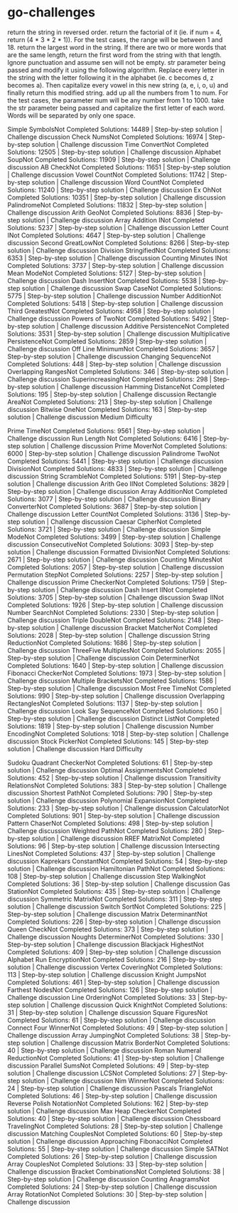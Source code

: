 # go-challenges

return the string in reversed order.
return the factorial of it (ie. if num = 4, return (4 * 3 * 2 * 1)). For the test cases, the range will be between 1 and 18.
return the largest word in the string. If there are two or more words that are the same length, return the first word from the string with that length. Ignore punctuation and assume sen will not be empty.
str parameter being passed and modify it using the following algorithm. Replace every letter in the string with the letter following it in the alphabet (ie. c becomes d, z becomes a). Then capitalize every vowel in this new string (a, e, i, o, u) and finally return this modified string.
add up all the numbers from 1 to num. For the test cases, the parameter num will be any number from 1 to 1000.
take the str parameter being passed and capitalize the first letter of each word. Words will be separated by only one space.

Simple SymbolsNot Completed
Solutions: 14489 | Step-by-step solution | Challenge discussion
Check NumsNot Completed
Solutions: 16974 | Step-by-step solution | Challenge discussion
Time ConvertNot Completed
Solutions: 12505 | Step-by-step solution | Challenge discussion
Alphabet SoupNot Completed
Solutions: 11909 | Step-by-step solution | Challenge discussion
AB CheckNot Completed
Solutions: 11651 | Step-by-step solution | Challenge discussion
Vowel CountNot Completed
Solutions: 11742 | Step-by-step solution | Challenge discussion
Word CountNot Completed
Solutions: 11240 | Step-by-step solution | Challenge discussion
Ex OhNot Completed
Solutions: 10351 | Step-by-step solution | Challenge discussion
PalindromeNot Completed
Solutions: 11832 | Step-by-step solution | Challenge discussion
Arith GeoNot Completed
Solutions: 8836 | Step-by-step solution | Challenge discussion
Array Addition INot Completed
Solutions: 5237 | Step-by-step solution | Challenge discussion
Letter Count INot Completed
Solutions: 4647 | Step-by-step solution | Challenge discussion
Second GreatLowNot Completed
Solutions: 8266 | Step-by-step solution | Challenge discussion
Division StringifiedNot Completed
Solutions: 6353 | Step-by-step solution | Challenge discussion
Counting Minutes INot Completed
Solutions: 3737 | Step-by-step solution | Challenge discussion
Mean ModeNot Completed
Solutions: 5127 | Step-by-step solution | Challenge discussion
Dash InsertNot Completed
Solutions: 5538 | Step-by-step solution | Challenge discussion
Swap CaseNot Completed
Solutions: 5775 | Step-by-step solution | Challenge discussion
Number AdditionNot Completed
Solutions: 5418 | Step-by-step solution | Challenge discussion
Third GreatestNot Completed
Solutions: 4958 | Step-by-step solution | Challenge discussion
Powers of TwoNot Completed
Solutions: 5492 | Step-by-step solution | Challenge discussion
Additive PersistenceNot Completed
Solutions: 3531 | Step-by-step solution | Challenge discussion
Multiplicative PersistenceNot Completed
Solutions: 2859 | Step-by-step solution | Challenge discussion
Off Line MinimumNot Completed
Solutions: 3657 | Step-by-step solution | Challenge discussion
Changing SequenceNot Completed
Solutions: 448 | Step-by-step solution | Challenge discussion
Overlapping RangesNot Completed
Solutions: 346 | Step-by-step solution | Challenge discussion
SuperincreasingNot Completed
Solutions: 298 | Step-by-step solution | Challenge discussion
Hamming DistanceNot Completed
Solutions: 195 | Step-by-step solution | Challenge discussion
Rectangle AreaNot Completed
Solutions: 213 | Step-by-step solution | Challenge discussion
Bitwise OneNot Completed
Solutions: 163 | Step-by-step solution | Challenge discussion
Medium Difficulty

Prime TimeNot Completed
Solutions: 9561 | Step-by-step solution | Challenge discussion
Run Length Not Completed
Solutions: 6416 | Step-by-step solution | Challenge discussion
Prime MoverNot Completed
Solutions: 6000 | Step-by-step solution | Challenge discussion
Palindrome TwoNot Completed
Solutions: 5441 | Step-by-step solution | Challenge discussion
DivisionNot Completed
Solutions: 4833 | Step-by-step solution | Challenge discussion
String ScrambleNot Completed
Solutions: 5191 | Step-by-step solution | Challenge discussion
Arith Geo IINot Completed
Solutions: 3829 | Step-by-step solution | Challenge discussion
Array AdditionNot Completed
Solutions: 3077 | Step-by-step solution | Challenge discussion
Binary ConverterNot Completed
Solutions: 3687 | Step-by-step solution | Challenge discussion
Letter CountNot Completed
Solutions: 3136 | Step-by-step solution | Challenge discussion
Caesar CipherNot Completed
Solutions: 3721 | Step-by-step solution | Challenge discussion
Simple ModeNot Completed
Solutions: 3499 | Step-by-step solution | Challenge discussion
ConsecutiveNot Completed
Solutions: 3093 | Step-by-step solution | Challenge discussion
Formatted DivisionNot Completed
Solutions: 2671 | Step-by-step solution | Challenge discussion
Counting MinutesNot Completed
Solutions: 2057 | Step-by-step solution | Challenge discussion
Permutation StepNot Completed
Solutions: 2257 | Step-by-step solution | Challenge discussion
Prime CheckerNot Completed
Solutions: 1759 | Step-by-step solution | Challenge discussion
Dash Insert IINot Completed
Solutions: 3705 | Step-by-step solution | Challenge discussion
Swap IINot Completed
Solutions: 1926 | Step-by-step solution | Challenge discussion
Number SearchNot Completed
Solutions: 2330 | Step-by-step solution | Challenge discussion
Triple DoubleNot Completed
Solutions: 2148 | Step-by-step solution | Challenge discussion
Bracket MatcherNot Completed
Solutions: 2028 | Step-by-step solution | Challenge discussion
String ReductionNot Completed
Solutions: 1686 | Step-by-step solution | Challenge discussion
ThreeFive MultiplesNot Completed
Solutions: 2055 | Step-by-step solution | Challenge discussion
Coin DeterminerNot Completed
Solutions: 1640 | Step-by-step solution | Challenge discussion
Fibonacci CheckerNot Completed
Solutions: 1973 | Step-by-step solution | Challenge discussion
Multiple BracketsNot Completed
Solutions: 1586 | Step-by-step solution | Challenge discussion
Most Free TimeNot Completed
Solutions: 990 | Step-by-step solution | Challenge discussion
Overlapping RectanglesNot Completed
Solutions: 1137 | Step-by-step solution | Challenge discussion
Look Say SequenceNot Completed
Solutions: 950 | Step-by-step solution | Challenge discussion
Distinct ListNot Completed
Solutions: 1819 | Step-by-step solution | Challenge discussion
Number EncodingNot Completed
Solutions: 1018 | Step-by-step solution | Challenge discussion
Stock PickerNot Completed
Solutions: 145 | Step-by-step solution | Challenge discussion
Hard Difficulty

Sudoku Quadrant CheckerNot Completed
Solutions: 61 | Step-by-step solution | Challenge discussion
Optimal AssignmentsNot Completed
Solutions: 452 | Step-by-step solution | Challenge discussion
Transitivity RelationsNot Completed
Solutions: 383 | Step-by-step solution | Challenge discussion
Shortest PathNot Completed
Solutions: 790 | Step-by-step solution | Challenge discussion
Polynomial ExpansionNot Completed
Solutions: 233 | Step-by-step solution | Challenge discussion
CalculatorNot Completed
Solutions: 901 | Step-by-step solution | Challenge discussion
Pattern ChaserNot Completed
Solutions: 498 | Step-by-step solution | Challenge discussion
Weighted PathNot Completed
Solutions: 280 | Step-by-step solution | Challenge discussion
RREF MatrixNot Completed
Solutions: 96 | Step-by-step solution | Challenge discussion
Intersecting LinesNot Completed
Solutions: 437 | Step-by-step solution | Challenge discussion
Kaprekars ConstantNot Completed
Solutions: 54 | Step-by-step solution | Challenge discussion
Hamiltonian PathNot Completed
Solutions: 108 | Step-by-step solution | Challenge discussion
Step WalkingNot Completed
Solutions: 36 | Step-by-step solution | Challenge discussion
Gas StationNot Completed
Solutions: 435 | Step-by-step solution | Challenge discussion
Symmetric MatrixNot Completed
Solutions: 311 | Step-by-step solution | Challenge discussion
Switch SortNot Completed
Solutions: 225 | Step-by-step solution | Challenge discussion
Matrix DeterminantNot Completed
Solutions: 226 | Step-by-step solution | Challenge discussion
Queen CheckNot Completed
Solutions: 373 | Step-by-step solution | Challenge discussion
Noughts DeterminerNot Completed
Solutions: 330 | Step-by-step solution | Challenge discussion
Blackjack HighestNot Completed
Solutions: 409 | Step-by-step solution | Challenge discussion
Alphabet Run EncryptionNot Completed
Solutions: 216 | Step-by-step solution | Challenge discussion
Vertex CoveringNot Completed
Solutions: 113 | Step-by-step solution | Challenge discussion
Knight JumpsNot Completed
Solutions: 461 | Step-by-step solution | Challenge discussion
Farthest NodesNot Completed
Solutions: 126 | Step-by-step solution | Challenge discussion
Line OrderingNot Completed
Solutions: 33 | Step-by-step solution | Challenge discussion
Quick KnightNot Completed
Solutions: 31 | Step-by-step solution | Challenge discussion
Square FiguresNot Completed
Solutions: 61 | Step-by-step solution | Challenge discussion
Connect Four WinnerNot Completed
Solutions: 49 | Step-by-step solution | Challenge discussion
Array JumpingNot Completed
Solutions: 38 | Step-by-step solution | Challenge discussion
Matrix BorderNot Completed
Solutions: 40 | Step-by-step solution | Challenge discussion
Roman Numeral ReductionNot Completed
Solutions: 41 | Step-by-step solution | Challenge discussion
Parallel SumsNot Completed
Solutions: 49 | Step-by-step solution | Challenge discussion
LCSNot Completed
Solutions: 27 | Step-by-step solution | Challenge discussion
Nim WinnerNot Completed
Solutions: 24 | Step-by-step solution | Challenge discussion
Pascals TriangleNot Completed
Solutions: 46 | Step-by-step solution | Challenge discussion
Reverse Polish NotationNot Completed
Solutions: 162 | Step-by-step solution | Challenge discussion
Max Heap CheckerNot Completed
Solutions: 40 | Step-by-step solution | Challenge discussion
Chessboard TravelingNot Completed
Solutions: 28 | Step-by-step solution | Challenge discussion
Matching CouplesNot Completed
Solutions: 60 | Step-by-step solution | Challenge discussion
Approaching FibonacciNot Completed
Solutions: 55 | Step-by-step solution | Challenge discussion
Simple SATNot Completed
Solutions: 26 | Step-by-step solution | Challenge discussion
Array CouplesNot Completed
Solutions: 33 | Step-by-step solution | Challenge discussion
Bracket CombinationsNot Completed
Solutions: 38 | Step-by-step solution | Challenge discussion
Counting AnagramsNot Completed
Solutions: 24 | Step-by-step solution | Challenge discussion
Array RotationNot Completed
Solutions: 30 | Step-by-step solution | Challenge discussion
